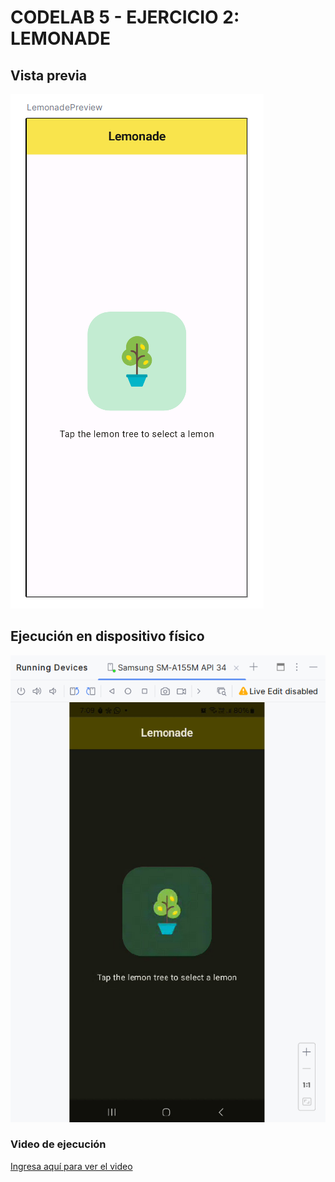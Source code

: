 # CODELAB 5 - EJERCICIO 2: LEMONADE

## Vista previa
![imagen_1](vista_previa.png)

## Ejecución en dispositivo físico
![imagen_2](vista_ejecucion.png)

### Video de ejecución
[Ingresa aquí para ver el video](https://photos.app.goo.gl/eYSksRkWyVx7g4yU7)
